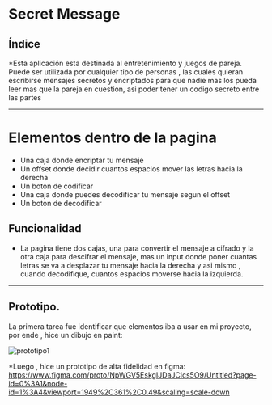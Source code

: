 # Secret Message

## Índice

*Esta aplicación esta destinada al entretenimiento y juegos de pareja. Puede ser utilizada por cualquier tipo de personas , las cuales quieran escribirse mensajes secretos y encriptados para que nadie mas los pueda leer mas que la pareja en cuestion, asi poder tener un codigo secreto entre las partes

***

# Elementos dentro de la pagina
* Una caja donde encriptar tu mensaje
* Un offset donde decidir cuantos espacios mover las letras hacia la derecha
* Un boton de codificar
* Una caja donde puedes decodificar tu mensaje segun el offset
* Un boton de decodificar

## Funcionalidad
* La pagina tiene dos cajas, una para convertir el mensaje a cifrado y la otra caja para descifrar el mensaje, mas un input donde poner cuantas letras se va a desplazar tu mensaje hacia la derecha y asi mismo , cuando decodifique, cuantos espacios moverse hacia la izquierda.
***
## Prototipo.
La primera tarea fue identificar que elementos iba a usar en  mi proyecto, por ende , hice un dibujo en paint:

 
![prototipo1](https://user-images.githubusercontent.com/114000910/194762736-24219ce0-c728-4d36-af47-2d0745090f1f.jpg)

*Luego , hice un prototipo de alta fidelidad en figma:
https://www.figma.com/proto/NpWGV5EskgIJDaJCics5O9/Untitled?page-id=0%3A1&node-id=1%3A4&viewport=1949%2C361%2C0.49&scaling=scale-down
